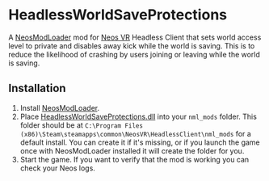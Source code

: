 # HeadlessWorldSaveProtections

A [NeosModLoader](https://github.com/zkxs/NeosModLoader) mod for [Neos VR](https://neos.com/) Headless Client that sets world access level to private and disables away kick while the world is saving. This is to reduce the likelihood of crashing by users joining or leaving while the world is saving.

## Installation
1. Install [NeosModLoader](https://github.com/zkxs/NeosModLoader).
1. Place [HeadlessWorldSaveProtections.dll](https://github.com/Nytra/HeadlessWorldSaveProtections/releases/latest/download/HeadlessWorldSaveProtections.dll) into your `nml_mods` folder. This folder should be at `C:\Program Files (x86)\Steam\steamapps\common\NeosVR\HeadlessClient\nml_mods` for a default install. You can create it if it's missing, or if you launch the game once with NeosModLoader installed it will create the folder for you.
1. Start the game. If you want to verify that the mod is working you can check your Neos logs.
